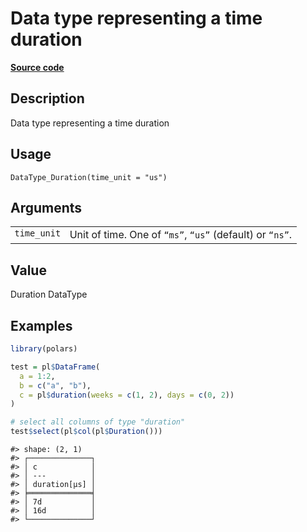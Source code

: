 

# Data type representing a time duration

[**Source code**](https://github.com/pola-rs/r-polars/tree/d562252dbb77de7e06ca3e6150d74a2c709763bc/R/datatype.R#L204)

## Description

Data type representing a time duration

## Usage

<pre><code class='language-R'>DataType_Duration(time_unit = "us")
</code></pre>

## Arguments

<table>
<tr>
<td style="white-space: nowrap; font-family: monospace; vertical-align: top">
<code id="DataType_Duration_:_time_unit">time_unit</code>
</td>
<td>
Unit of time. One of <code>“ms”</code>, <code>“us”</code> (default) or
<code>“ns”</code>.
</td>
</tr>
</table>

## Value

Duration DataType

## Examples

``` r
library(polars)

test = pl$DataFrame(
  a = 1:2,
  b = c("a", "b"),
  c = pl$duration(weeks = c(1, 2), days = c(0, 2))
)

# select all columns of type "duration"
test$select(pl$col(pl$Duration()))
```

    #> shape: (2, 1)
    #> ┌──────────────┐
    #> │ c            │
    #> │ ---          │
    #> │ duration[μs] │
    #> ╞══════════════╡
    #> │ 7d           │
    #> │ 16d          │
    #> └──────────────┘
